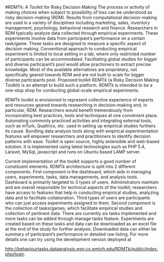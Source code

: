 #RDMTk: A Toolkit for Risky Decision Making
The process or activity of making choices when subject to possibility of loss can be understood
as risky decision-making (RDM). Results from computational decision-making are used in a
variety of disciplines including marketing, sales, inventory management, psychology, behavioral
research and finance. Researchers in RDM typically analyze data collected through empirical
experiments. These experiments involve data from participant’s performance on a certain
task/game. These tasks are designed to measure a specific aspect of decision making.
Conventional approach to conducting empirical experiment is limited to local setting in a lab,
where only restricted number of participants can be accommodated. Facilitating global studies
for bigger and diverse participant’s pool would allow practioners to extract precise knowledge.
Most of the available alternatives are proprietary, not specifically geared towards RDM and are
not built to scale for bigger diverse participants pool. Proposed toolkit RDMTk (a Risky
Decision Making Toolkit) is an attempt to build such a platform. RDMTk is intended to be a
one-stop shop for conducting global-scale empirical experiments.

RDMTk toolkit is envisioned to represent collective experience of experts and resources geared
towards researching in decision-making and, in particular, RDM. Researchers would benefit
tremendously from incorporating best practices, tools and techniques at one convenient place.
Automating commonly practiced activities and integrating external tools, such as mTurk,
Qualtrics, etc. used in setting up empirical studies furthers its cause. Bundling data analysis tools
along with empirical experimentation features will empower researchers and practitioners to
identify decision patterns with ease. Toolkit is open source, highly extensible and web-based
solution. It is implemented using latest technologies such as PHP 5.4, Laravel, MySql, javascript
and runs on Ubuntu based LAMP server.

Current implementation of the toolkit supports a good number of constituent elements. RDMTk
architecture is split into 2 different components. First component is the dashboard, which aids in
managing users, experiments, tasks, data managements, and analysis tools. Dashboard is
primarily targeted to 3 types of users. Administrators maintain and are overall responsible for
technical aspects of the toolkit; researchers have access to features that help in conducting
empirical studies, analyzing data and to facilitate collaboration. Third types of users are
participants who can just access experiments assigned to them. Second component is the
collection of tasks/games, which facilitate empirical studies and collection of pertinent data.
There are currently six tasks implemented and more tasks can be added through manage tasks
feature. Experiments are created based on these tasks and data can be downloaded as an excel
file at the end of the study for further analysis. Downloaded data can either be summary of
participant’s performance or detailed raw listing. For more details one can try using the
development version deployed at

http://behaviourtasks.dataanalysis.wsn.cs.wmich.edu/RDMTk/public/index.php/login
